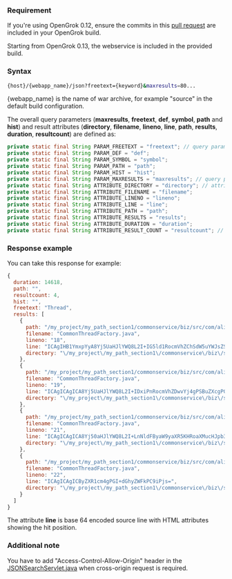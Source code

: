 ### Requirement
If you're using OpenGrok 0.12, ensure the commits in this [pull request](https://github.com/OpenGrok/OpenGrok/pull/799) are included in your OpenGrok build.

Starting from OpenGrok 0.13, the webservice is included in the provided build.

### Syntax
```bash
{host}/{webapp_name}/json?freetext={keyword}&maxresults=80...
```
{webapp_name} is the name of war archive, for example "source" in the default build configuration.

The overall query parameters (**maxresults**, **freetext**, **def**, **symbol**, **path** and **hist**) and result attributes (**directory**, **filename**, **lineno**, **line**, **path**, **results**, **duration**, **resultcount**) are defined as:

```java
private static final String PARAM_FREETEXT = "freetext"; // query params start
private static final String PARAM_DEF = "def";
private static final String PARAM_SYMBOL = "symbol";
private static final String PARAM_PATH = "path";
private static final String PARAM_HIST = "hist";
private static final String PARAM_MAXRESULTS = "maxresults"; // query params end
private static final String ATTRIBUTE_DIRECTORY = "directory"; // attributes in response JSON start
private static final String ATTRIBUTE_FILENAME = "filename";
private static final String ATTRIBUTE_LINENO = "lineno";
private static final String ATTRIBUTE_LINE = "line";
private static final String ATTRIBUTE_PATH = "path";
private static final String ATTRIBUTE_RESULTS = "results";
private static final String ATTRIBUTE_DURATION = "duration";
private static final String ATTRIBUTE_RESULT_COUNT = "resultcount"; // attributes in response JSON end
```

### Response example
You can take this response for example:
```javascript
{
  duration: 14618,
  path: "",
  resultcount: 4,
  hist: "",
  freetext: "Thread",
  results: [
    {
      path: "/my_project/my_path_section1/commonservice/biz/src/com/alipay/mobile/framework/service/common/threadpool/CommonThreadFactory.java",
      filename: "CommonThreadFactory.java",
      lineno: "18",
      line: "ICAgIHB1YmxpYyA8Yj5UaHJlYWQ8L2I+IG5ld1RocmVhZChSdW5uYWJsZSByKSB7",
      directory: "\/my_project\/my_path_section1\/commonservice\/biz\/src\/com\/alipay\/mobile\/framework\/service\/common\/threadpool"
    },
    {
      path: "/my_project/my_path_section1/commonservice/biz/src/com/alipay/mobile/framework/service/common/threadpool/CommonThreadFactory.java",
      filename: "CommonThreadFactory.java",
      lineno: "19",
      line: "ICAgICAgICA8Yj5UaHJlYWQ8L2I+IDxiPnRocmVhZDwvYj4gPSBuZXcgPGI+VGhyZWFkPC9iPihyLCB0aHJlYWROYW1lUHJlZml4",
      directory: "\/my_project\/my_path_section1\/commonservice\/biz\/src\/com\/alipay\/mobile\/framework\/service\/common\/threadpool"
    },
    {
      path: "/my_project/my_path_section1/commonservice/biz/src/com/alipay/mobile/framework/service/common/threadpool/CommonThreadFactory.java",
      filename: "CommonThreadFactory.java",
      lineno: "21",
      line: "ICAgICAgICA8Yj50aHJlYWQ8L2I+LnNldFByaW9yaXR5KHRoaXMucHJpb3JpdHkpOw==",
      directory: "\/my_project\/my_path_section1\/commonservice\/biz\/src\/com\/alipay\/mobile\/framework\/service\/common\/threadpool"
    },
    {
      path: "/my_project/my_path_section1/commonservice/biz/src/com/alipay/mobile/framework/service/common/threadpool/CommonThreadFactory.java",
      filename: "CommonThreadFactory.java",
      lineno: "22",
      line: "ICAgICAgICByZXR1cm4gPGI+dGhyZWFkPC9iPjs=",
      directory: "\/my_project\/my_path_section1\/commonservice\/biz\/src\/com\/alipay\/mobile\/framework\/service\/common\/threadpool"
    }
  ]
}
```

The attribute **line** is base 64 encoded source line with HTML attributes showing the hit position.

### Additional note
You have to add "Access-Control-Allow-Origin" header in the [JSONSearchServlet.java](https://github.com/OpenGrok/OpenGrok/blob/8319a89aaa06ff36af7fb04086caf078421086cf/src/org/opensolaris/opengrok/web/JSONSearchServlet.java) when cross-origin request is required.